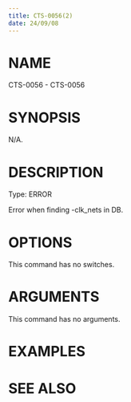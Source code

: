 ```yaml
---
title: CTS-0056(2)
date: 24/09/08
---
```


# NAME

CTS-0056 - CTS-0056

# SYNOPSIS

N/A.

# DESCRIPTION

Type: ERROR

Error when finding -clk_nets in DB.

# OPTIONS

This command has no switches.

# ARGUMENTS

This command has no arguments.

# EXAMPLES

# SEE ALSO
